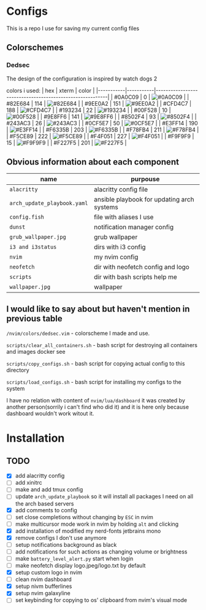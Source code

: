 # Configs

This is a repo I use for saving my current config files


## Colorschemes

### Dedsec
The design of the configuration is inspired by watch dogs 2

colors i used:
| hex       | xterm     | color                                                    |
|-----------|-----------|----------------------------------------------------------|
| #0A0C09   | 0         | ![#0A0C09](https://placehold.co/15x15/0A0C09/0A0C09.png) |
| #82E684   | 114       | ![#82E684](https://placehold.co/15x15/82E684/82E684.png) |
| #9EE0A2   | 151       | ![#9EE0A2](https://placehold.co/15x15/9EE0A2/9EE0A2.png) |
| #CFD4C7   | 188       | ![#CFD4C7](https://placehold.co/15x15/CFD4C7/CFD4C7.png) |
| #193234   | 22        | ![#193234](https://placehold.co/15x15/193234/193234.png) |
| #00F528   | 10        | ![#00F528](https://placehold.co/15x15/00F528/00F528.png) |
| #9E8FF6   | 141       | ![#9E8FF6](https://placehold.co/15x15/9E8FF6/9E8FF6.png) |
| #8502F4   | 93        | ![#8502F4](https://placehold.co/15x15/8502F4/8502F4.png) |
| #243AC3   | 26        | ![#243AC3](https://placehold.co/15x15/243AC3/243AC3.png) |
| #0CF5E7   | 50        | ![#0CF5E7](https://placehold.co/15x15/0CF5E7/0CF5E7.png) |
| #E3FF14   | 190       | ![#E3FF14](https://placehold.co/15x15/E3FF14/E3FF14.png) |
| #F6335B   | 203       | ![#F6335B](https://placehold.co/15x15/F6335B/F6335B.png) |
| #F78FB4   | 211       | ![#F78FB4](https://placehold.co/15x15/F78FB4/F78FB4.png) |
| #F5CE89   | 222       | ![#F5CE89](https://placehold.co/15x15/F5CE89/F5CE89.png) |
| #F4F051   | 227       | ![#F4F051](https://placehold.co/15x15/F4F051/F4F051.png) |
| #F9F9F9   | 15        | ![#F9F9F9](https://placehold.co/15x15/F9F9F9/F9F9F9.png) |
| #F227F5   | 201       | ![#F227F5](https://placehold.co/15x15/F227F5/F227F5.png) |

## Obvious information about each component

| name                          | purpouse                                      |
| ----------------------------- | --------------------------------------------- |
| `alacritty`                   | alacritty config file                         |
| `arch_update_playbook.yaml`   | ansible playbook for updating arch systems    |
| `config.fish`                 | file with aliases I use                       |
| `dunst`                       | notification manager config                   |
| `grub_wallpaper.jpg`          | grub wallpaper                                |
| `i3 and i3status`             | dirs with i3 config                           |
| `nvim`                        | my nvim config                                |
| `neofetch`                    | dir with neofetch config and logo             |
| `scripts`                     | dir with bash scripts help me                 |
| `wallpaper.jpg`               | wallpaper                                     |

## I would like to say about but haven't mention in previous table

`/nvim/colors/dedsec.vim` - colorscheme I made and use. 

`scripts/clear_all_containers.sh` - bash script for destroying all containers and images docker see

`scripts/copy_configs.sh` - bash script for copying actual config to this directory

`scripts/load_configs.sh` - bash script for installing my configs to the system

I have no relation with content of `nvim/lua/dashboard` it was created by another person(sorrily i can't find who did it) and it is here only because dashboard wouldn't work witout it.

# Installation

## TODO

- [x] add alacritty config
- [ ] add xinitrc
- [ ] make and add tmux config
- [ ] update `arch_update_playbook` so it will install all packages I need on all the arch based servers
- [x] add comments to config
- [ ] set close completions without changing by `ESC` in nvim
- [ ] make multicursor mode work in nvim by holding `alt` and clicking
- [x] add installation of modified my nerd-fonts jetbrains mono
- [x] remove configs I don't use anymore
- [ ] setup notifications background as black
- [ ] add notifications for such actions as changing volume or brightness
- [ ] make `battery_level_alert.py` start when login
- [ ] make neofetch display logo.jpeg/logo.txt by default
- [x] setup custom logo in nvim
- [ ] clean nvim dashboard
- [x] setup nivm bufferlines
- [x] setup nvim galaxyline
- [ ] set keybinding for copying to os' clipboard from nvim's visual mode
